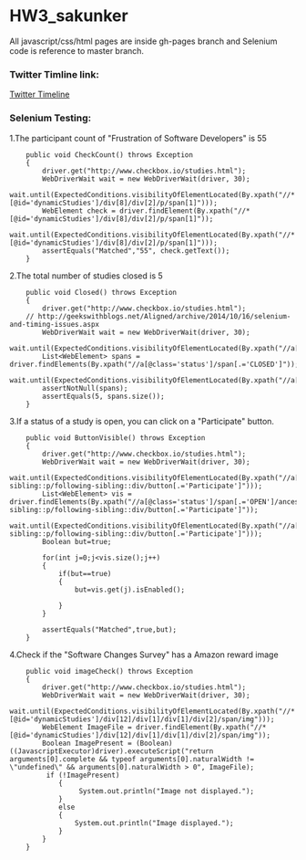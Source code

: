# HW3_sakunker
All javascript/css/html pages are inside gh-pages branch and Selenium code is reference to master branch.

### Twitter Timline link:

[Twitter Timeline](https://pages.github.ncsu.edu/sakunker/HW3_sakunker/)

### Selenium Testing:
 
 1.The participant count of "Frustration of Software Developers" is 55
``` @Test 
	public void CheckCount() throws Exception
	{
		driver.get("http://www.checkbox.io/studies.html");
		WebDriverWait wait = new WebDriverWait(driver, 30);
		wait.until(ExpectedConditions.visibilityOfElementLocated(By.xpath("//*[@id='dynamicStudies']/div[8]/div[2]/p/span[1]")));
		WebElement check = driver.findElement(By.xpath("//*[@id='dynamicStudies']/div[8]/div[2]/p/span[1]"));
		wait.until(ExpectedConditions.visibilityOfElementLocated(By.xpath("//*[@id='dynamicStudies']/div[8]/div[2]/p/span[1]")));
		assertEquals("Matched","55", check.getText());
	}
```
2.The total number of studies closed is 5
```@Test
	public void Closed() throws Exception
	{
		driver.get("http://www.checkbox.io/studies.html");
	// http://geekswithblogs.net/Aligned/archive/2014/10/16/selenium-and-timing-issues.aspx
		WebDriverWait wait = new WebDriverWait(driver, 30);
		wait.until(ExpectedConditions.visibilityOfElementLocated(By.xpath("//a[@class='status']/span[.='CLOSED']")));
		List<WebElement> spans = driver.findElements(By.xpath("//a[@class='status']/span[.='CLOSED']"));
		wait.until(ExpectedConditions.visibilityOfElementLocated(By.xpath("//a[@class='status']/span[.='CLOSED']")));
		assertNotNull(spans);
		assertEquals(5, spans.size());
	}
```
3.If a status of a study is open, you can click on a "Participate" button.
```	    @Test
	public void ButtonVisible() throws Exception
	{
		driver.get("http://www.checkbox.io/studies.html");
		WebDriverWait wait = new WebDriverWait(driver, 30);
		wait.until(ExpectedConditions.visibilityOfElementLocated(By.xpath("//a[@class='status']/span[.='OPEN']/ancestor::a/following-sibling::p/following-sibling::div/button[.='Participate']")));
		List<WebElement> vis = driver.findElements(By.xpath("//a[@class='status']/span[.='OPEN']/ancestor::a/following-sibling::p/following-sibling::div/button[.='Participate']"));
		wait.until(ExpectedConditions.visibilityOfElementLocated(By.xpath("//a[@class='status']/span[.='OPEN']/ancestor::a/following-sibling::p/following-sibling::div/button[.='Participate']")));
		Boolean but=true;
		
		for(int j=0;j<vis.size();j++)
		{
			if(but==true)
			{
				but=vis.get(j).isEnabled();
				
			}
		}
		
		assertEquals("Matched",true,but);
	}
```
4.Check if the "Software Changes Survey" has a Amazon reward image

```@Test
	public void imageCheck() throws Exception
	{
		driver.get("http://www.checkbox.io/studies.html");
		WebDriverWait wait = new WebDriverWait(driver, 30);
		wait.until(ExpectedConditions.visibilityOfElementLocated(By.xpath("//*[@id='dynamicStudies']/div[12]/div[1]/div[1]/div[2]/span/img")));
		WebElement ImageFile = driver.findElement(By.xpath("//*[@id='dynamicStudies']/div[12]/div[1]/div[1]/div[2]/span/img"));
		Boolean ImagePresent = (Boolean) ((JavascriptExecutor)driver).executeScript("return arguments[0].complete && typeof arguments[0].naturalWidth != \"undefined\" && arguments[0].naturalWidth > 0", ImageFile);
		 if (!ImagePresent)
	        {
	             System.out.println("Image not displayed.");
	        }
	        else
	        {
	            System.out.println("Image displayed.");
	        }
		}
	}
```	
